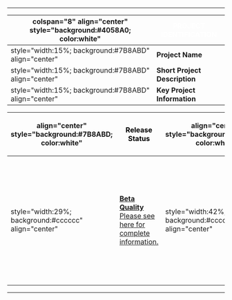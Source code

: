 -----

| colspan="8" align="center" style="background:\#4058A0; color:white" | <font color="white">**PROJECT IDENTIFICATION** |
| ------------------------------------------------------------------- | ---------------------------------------------- |
| style="width:15%; background:\#7B8ABD" align="center"               | **Project Name**                               |
| style="width:15%; background:\#7B8ABD" align="center"               | **Short Project Description**                  |
| style="width:15%; background:\#7B8ABD" align="center"               | **Key Project Information**                    |

<table>
<thead>
<tr class="header">
<th><p>align="center" style="background:#7B8ABD; color:white"</p></th>
<th><p><font color="black"><strong>Release Status</strong></p></th>
<th><p>align="center" style="background:#7B8ABD; color:white"</p></th>
<th><p><font color="black"><strong>Main Links</strong></p></th>
<th><p>align="center" style="background:#7B8ABD; color:white"</p></th>
<th><p><font color="black"><strong>Related Projects</strong></p></th>
</tr>
</thead>
<tbody>
<tr class="odd">
<td><p>style="width:29%; background:#cccccc" align="center"</p></td>
<td><p><strong><a href=":Category:OWASP_Project_Assessment#Beta_Quality_Tool_Criteria" title="wikilink">Beta Quality</a></strong><br />
<a href=":OWASP_OpenPGP_Extensions_for_HTTP_Project_-_Assessment_Frame" title="wikilink">Please see here for complete information.</a></p></td>
<td><p>style="width:42%; background:#cccccc" align="center"</p></td>
<td><ul>
<li><a href="http://digg.com/security/Feedback_Request_Ideas_for_an_Enigform_mod_openpgp_website"><strong>Feedback Request</strong></a></li>
<li><a href="http://wiki.buanzo.org">Main mod_openpgp and Enigform documentation (Wiki)</a></li>
<li><a href="http://maotest.buanzo.org">Main Enigform / mod_openpgp test site</a></li>
<li><a href="http://enigform.mozdev.org">Main Enigform Development site</a></li>
<li><a href="http://foros.buanzo.com.ar/viewforum.php?f=35">Enigform / mod_openpgp Support Forum</a></li>
<li><a href="svn://svn.buanzo.org/mod_openpgp">svn://svn.buanzo.org/mod_openpgp</a> - mod_openpgp and test-site / tools subversion repository.</li>
<li><a href="http://www.freesoftwaremagazine.com/blogs/interview_with_arturo_busleiman">An Interview with Buanzo</a></li>
<li><a href="http://freshmeat.net/articles/view/2599">An early Enigform article</a></li>
</ul></td>
<td><p>style="width:29%; background:#cccccc" align="center"</p></td>
<td><p><a href="SpoC_007_-_Enigform:_Firefox_Addon_for_OpenPGP_signing_of_HTTP_requests" title="wikilink">Enigform: Firefox Addon for OpenPGP signing of HTTP requests Project</a></p></td>
</tr>
</tbody>
</table>

-----